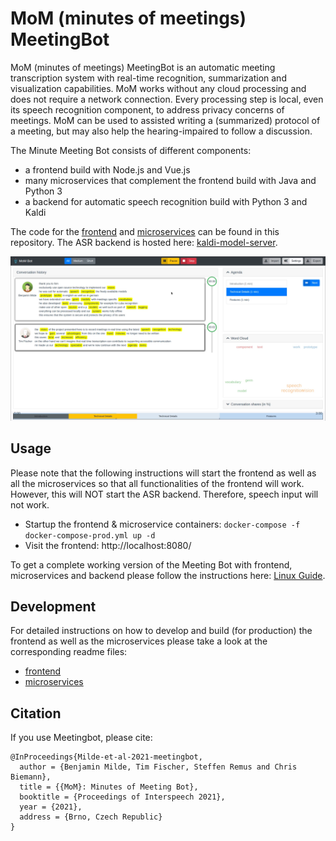 # MoM (minutes of meetings) MeetingBot

MoM (minutes of meetings) MeetingBot is an automatic meeting transcription system with real-time recognition, summarization and visualization capabilities. MoM works without any cloud processing and does not require a network connection. Every processing step is local, even its speech recognition component, to address privacy concerns of meetings. MoM can be used to assisted writing a (summarized) protocol of a meeting, but may also help the hearing-impaired to follow a discussion.

The Minute Meeting Bot consists of different components:
- a frontend build with Node.js and Vue.js 
- many microservices that complement the frontend build with Java and Python 3
- a backend for automatic speech recognition build with Python 3 and Kaldi 

The code for the [frontend](./frontend/) and [microservices](./backend/) can be found in this repository. The ASR backend is hosted here: [kaldi-model-server](https://github.com/uhh-lt/kaldi-model-server).

![example screenshot](./MoM_screenshot.png?raw=true "MoM meetingbot example screenshot")

## Usage
Please note that the following instructions will start the frontend as well as all the microservices so that all functionalities of the frontend will work. 
However, this will NOT start the ASR backend. 
Therefore, speech input will not work. 
- Startup the frontend & microservice containers: `docker-compose -f docker-compose-prod.yml up -d`
- Visit the frontend: http://localhost:8080/

To get a complete working version of the Meeting Bot with frontend, microservices and backend please follow the instructions here: [Linux Guide](./linux-guide.md).

## Development
For detailed instructions on how to develop and build (for production) the frontend as well as the microservices please take a look at the corresponding readme files:
- [frontend](./frontend/)
- [microservices](./backend/)

## Citation

If you use Meetingbot, please cite:

```
@InProceedings{Milde-et-al-2021-meetingbot,
  author = {Benjamin Milde, Tim Fischer, Steffen Remus and Chris Biemann},
  title = {{MoM}: Minutes of Meeting Bot},
  booktitle = {Proceedings of Interspeech 2021},
  year = {2021},
  address = {Brno, Czech Republic}
}
```

